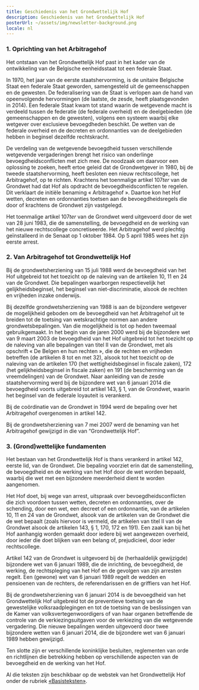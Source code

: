 ```yaml
---
title: Geschiedenis van het Grondwettelijk Hof
description: Geschiedenis van het Grondwettelijk Hof
posterUrl: ~/assets/img/newsletter-background.png
locale: nl
---
```


### 1\. Oprichting van het Arbitragehof

Het ontstaan van het Grondwettelijk Hof past in het kader van de ontwikkeling van de Belgische eenheidsstaat tot een federale Staat.

In 1970, het jaar van de eerste staatshervorming, is de unitaire Belgische Staat een federale Staat geworden, samengesteld uit de gemeenschappen en de gewesten. De federalisering van de Staat is verlopen aan de hand van opeenvolgende hervormingen (de laatste, de zesde, heeft plaatsgevonden in 2014). Een federale Staat kwam tot stand waarin de wetgevende macht is verdeeld tussen de federatie (de federale overheid) en de deelgebieden (de gemeenschappen en de gewesten), volgens een systeem waarbij elke wetgever over exclusieve bevoegdheden beschikt. De wetten van de federale overheid en de decreten en ordonnanties van de deelgebieden hebben in beginsel dezelfde rechtskracht.

De verdeling van de wetgevende bevoegdheid tussen verschillende wetgevende vergaderingen brengt het risico van onderlinge bevoegdheidsconflicten met zich mee. De noodzaak om daarvoor een oplossing te zoeken, heeft ertoe geleid dat de Grondwetgever in 1980, bij de tweede staatshervorming, heeft besloten een nieuw rechtscollege, het Arbitragehof, op te richten. Krachtens het toenmalige artikel 107*ter* van de Grondwet had dat Hof als opdracht de bevoegdheidsconflicten te regelen. Dit verklaart de initiële benaming « Arbitragehof ». Daartoe kon het Hof wetten, decreten en ordonnanties toetsen aan de bevoegdheidsregels die door of krachtens de Grondwet zijn vastgelegd.

Het toenmalige artikel 107*ter* van de Grondwet werd uitgevoerd door de wet van 28 juni 1983, die de samenstelling, de bevoegdheid en de werking van het nieuwe rechtscollege concretiseerde. Het Arbitragehof werd plechtig geïnstalleerd in de Senaat op 1 oktober 1984. Op 5 april 1985 wees het zijn eerste arrest.

### 2\. Van Arbitragehof tot Grondwettelijk Hof

Bij de grondwetsherziening van 15 juli 1988 werd de bevoegdheid van het Hof uitgebreid tot het toezicht op de naleving van de artikelen 10, 11 en 24 van de Grondwet. Die bepalingen waarborgen respectievelijk het gelijkheidsbeginsel, het beginsel van niet-discriminatie, alsook de rechten en vrijheden inzake onderwijs.

Bij dezelfde grondwetsherziening van 1988 is aan de bijzondere wetgever de mogelijkheid geboden om de bevoegdheid van het Arbitragehof uit te breiden tot de toetsing van wetskrachtige normen aan andere grondwetsbepalingen. Van die mogelijkheid is tot op heden tweemaal gebruikgemaakt. In het begin van de jaren 2000 werd bij de bijzondere wet van 9 maart 2003 de bevoegdheid van het Hof uitgebreid tot het toezicht op de naleving van alle bepalingen van titel II van de Grondwet, met als opschrift « De Belgen en hun rechten », die de rechten en vrijheden betreffen (de artikelen 8 tot en met 32), alsook tot het toezicht op de naleving van de artikelen 170 (het wettigheidsbeginsel in fiscale zaken), 172 (het gelijkheidsbeginsel in fiscale zaken) en 191 (de bescherming van de vreemdelingen) van de Grondwet. Naar aanleiding van de zesde staatshervorming werd bij de bijzondere wet van 6 januari 2014 die bevoegdheid voorts uitgebreid tot artikel 143, § 1, van de Grondwet, waarin het beginsel van de federale loyauteit is verankerd.

Bij de coördinatie van de Grondwet in 1994 werd de bepaling over het Arbitragehof overgenomen in artikel 142.

Bij de grondwetsherziening van 7 mei 2007 werd de benaming van het Arbitragehof gewijzigd in die van “Grondwettelijk&nbsp;Hof”.

### 3\. (Grond)wettelijke fundamenten

Het bestaan van het Grondwettelijk Hof is thans verankerd in artikel 142, eerste lid, van de Grondwet. Die bepaling voorziet erin dat de samenstelling, de bevoegdheid en de werking van het Hof door de wet worden bepaald, waarbij die wet met een bijzondere meerderheid dient te worden aangenomen.

Het Hof doet, bij wege van arrest, uitspraak over bevoegdheidsconflicten die zich voordoen tussen wetten, decreten en ordonnanties, over de schending, door een wet, een decreet of een ordonnantie, van de artikelen 10, 11 en 24 van de Grondwet, alsook van de artikelen van de Grondwet die de wet bepaalt (zoals hiervoor is vermeld, de artikelen van titel II van de Grondwet alsook de artikelen 143, § 1, 170, 172 en 191). Een zaak kan bij het Hof aanhangig worden gemaakt door iedere bij wet aangewezen overheid, door ieder die doet blijken van een belang of, prejudicieel, door ieder rechtscollege.

Artikel 142 van de Grondwet is uitgevoerd bij de (herhaaldelijk gewijzigde) bijzondere wet van 6 januari 1989, die de inrichting, de bevoegdheid, de werking, de rechtspleging van het Hof en de gevolgen van zijn arresten regelt. Een (gewone) wet van 6 januari 1989 regelt de wedden en pensioenen van de rechters, de referendarissen en de griffiers van het Hof.

Bij de grondwetsherziening van 6 januari 2014 is de bevoegdheid van het Grondwettelijk Hof uitgebreid tot de preventieve toetsing van de gewestelijke volksraadplegingen en tot de toetsing van de beslissingen van de Kamer van volksvertegenwoordigers of van haar organen betreffende de controle van de verkiezingsuitgaven voor de verkiezing van die wetgevende vergadering. Die nieuwe bepalingen werden uitgevoerd door twee bijzondere wetten van 6 januari 2014, die de bijzondere wet van 6 januari 1989 hebben gewijzigd.

Ten slotte zijn er verschillende koninklijke besluiten, reglementen van orde en richtlijnen die betrekking hebben op verschillende aspecten van de bevoegdheid en de werking van het Hof.

Al die teksten zijn beschikbaar op de webstek van het Grondwettelijk Hof onder de rubriek <a aria-label="Klik om naar de basistekstenpagina te gaan" href="/court/basic-text">«Basisteksten»</a>.
